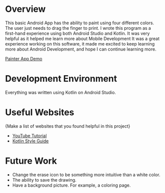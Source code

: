 # Overview

This basic Android App has the ability to paint using four different colors. The user just needs to drag the finger to print.
I wrote this program as a first-hand experience using both Android Studio and Kotlin. It was very helpful as it helped me learn more about Mobile Development
It was a great experience working on this software, it made me excited to keep learning more about Android Development, and hope I can continue learning more.

[Painter App Demo](https://youtu.be/fhr2K_P5s2g)

# Development Environment

Everything was written using Kotlin on Android Studio.

# Useful Websites

{Make a list of websites that you found helpful in this project}
* [YouTube Tutorial](https://www.youtube.com/watch?v=8mjv_iDSLcw)
* [Kotlin Style Guide](https://developer.android.com/kotlin/style-guide)

# Future Work

* Change the erase icon to be something more intuitive than a white color.
* The ability to save the drawing.
* Have a background picture. For example, a coloring page.
